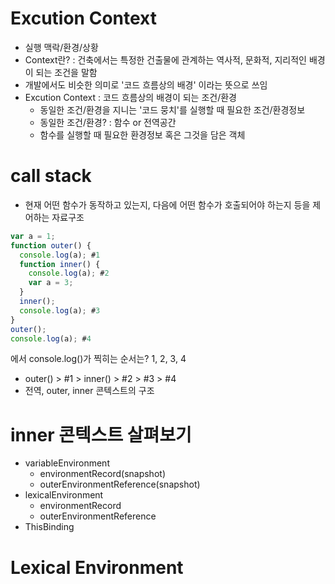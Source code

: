 # Excution Context
- 실행 맥락/환경/상황
- Context란? : 건축에서는 특정한 건출물에 관계하는 역사적, 문화적, 지리적인 배경이 되는 조건을 말함
- 개발에서도 비슷한 의미로 '코드 흐름상의 배경' 이라는 뜻으로 쓰임
- Excution Context : 코드 흐름상의 배경이 되는 조건/환경
  - 동일한 조건/환경을 지니는 '코드 뭉치'를 실행할 때 필요한 조건/환경정보
  - 동일한 조건/환경? : 함수 or 전역공간
  - 함수를 실행할 때 필요한 환경정보 혹은 그것을 담은 객체

# call stack
- 현재 어떤 함수가 동작하고 있는지, 다음에 어떤 함수가 호출되어야 하는지 등을 제어하는 자료구조
```javascript
var a = 1;
function outer() {
  console.log(a); #1
  function inner() {
    console.log(a); #2
    var a = 3;
  }
  inner();
  console.log(a); #3
}
outer();
console.log(a); #4
```
에서 console.log()가 찍히는 순서는? 1, 2, 3, 4
- outer() > #1 > inner() > #2 > #3 > #4
- 전역, outer, inner 콘텍스트의 구조

# inner 콘텍스트 살펴보기
- variableEnvironment
  - environmentRecord(snapshot)
  - outerEnvironmentReference(snapshot)
- lexicalEnvironment
  - environmentRecord
  - outerEnvironmentReference
- ThisBinding

# Lexical Environment

